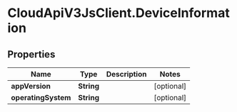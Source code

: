 # CloudApiV3JsClient.DeviceInformation

## Properties
Name | Type | Description | Notes
------------ | ------------- | ------------- | -------------
**appVersion** | **String** |  | [optional] 
**operatingSystem** | **String** |  | [optional] 


